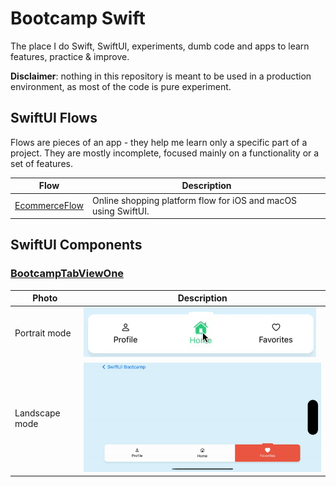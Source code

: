 # Bootcamp Swift

The place I do Swift, SwiftUI, experiments, dumb code and apps to learn features, practice & improve.

**Disclaimer**: nothing in this repository is meant to be used in a production environment, as most of the code is pure experiment.

## SwiftUI Flows

Flows are pieces of an app - they help me learn only a specific part of a project. They are mostly incomplete, focused mainly on a functionality or a set of features.

| Flow                                                                      | Description                                                    |
| ------------------------------------------------------------------------- | -------------------------------------------------------------- |
| [EcommerceFlow](apple/swiftui/bootcamp-swiftui/Flows/0001-ecommerce-flow) | Online shopping platform flow for iOS and macOS using SwiftUI. |

## SwiftUI Components

### **[BootcampTabViewOne](apple/swiftui/bootcamp-swiftui/Components/0001-BootcampTabView)**

| Photo          | Description                                                                       |
| -------------- | --------------------------------------------------------------------------------- |
| Portrait mode  | ![Alt Text](/resources/static/swiftui-components/BootcampTabViewOne.gif)          |
| Landscape mode | ![Alt Text](/resources/static/swiftui-components/BootcampTabViewOneLandscape.gif) |
